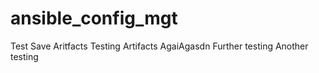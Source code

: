 # ansible_config_mgt

Test
Save Aritfacts
Testing Artifacts AgaiAgasdn
Further testing
Another testing
